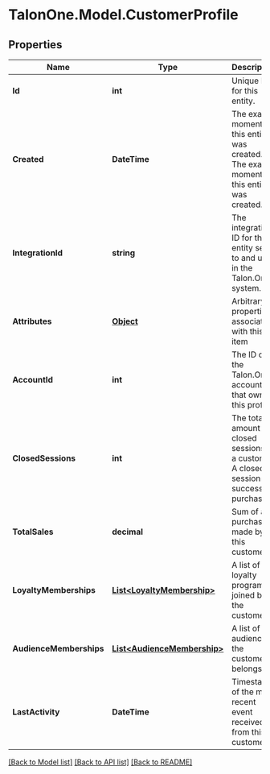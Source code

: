 
# TalonOne.Model.CustomerProfile

## Properties

Name | Type | Description | Notes
------------ | ------------- | ------------- | -------------
**Id** | **int** | Unique ID for this entity. | 
**Created** | **DateTime** | The exact moment this entity was created. The exact moment this entity was created. | 
**IntegrationId** | **string** | The integration ID for this entity sent to and used in the Talon.One system. | 
**Attributes** | [**Object**](.md) | Arbitrary properties associated with this item | 
**AccountId** | **int** | The ID of the Talon.One account that owns this profile. | 
**ClosedSessions** | **int** | The total amount of closed sessions by a customer. A closed session is a successful purchase. | 
**TotalSales** | **decimal** | Sum of all purchases made by this customer | 
**LoyaltyMemberships** | [**List&lt;LoyaltyMembership&gt;**](LoyaltyMembership.md) | A list of loyalty programs joined by the customer | [optional] 
**AudienceMemberships** | [**List&lt;AudienceMembership&gt;**](AudienceMembership.md) | A list of audiences the customer belongs to | [optional] 
**LastActivity** | **DateTime** | Timestamp of the most recent event received from this customer | 

[[Back to Model list]](../README.md#documentation-for-models)
[[Back to API list]](../README.md#documentation-for-api-endpoints)
[[Back to README]](../README.md)

